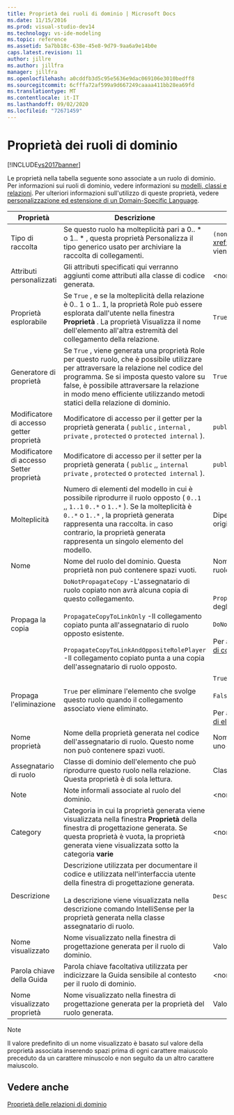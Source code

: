 ```yaml
---
title: Proprietà dei ruoli di dominio | Microsoft Docs
ms.date: 11/15/2016
ms.prod: visual-studio-dev14
ms.technology: vs-ide-modeling
ms.topic: reference
ms.assetid: 5a7bb18c-638e-45e8-9d79-9aa6a9e14b0e
caps.latest.revision: 11
author: jillre
ms.author: jillfra
manager: jillfra
ms.openlocfilehash: a0cddfb3d5c95e5636e9dac069106e3010bedff8
ms.sourcegitcommit: 6cfffa72af599a9d667249caaaa411bb28ea69fd
ms.translationtype: MT
ms.contentlocale: it-IT
ms.lasthandoff: 09/02/2020
ms.locfileid: "72671459"
---
```

# <a name="properties-of-domain-roles"></a>Proprietà dei ruoli di dominio
[!INCLUDE[vs2017banner](../includes/vs2017banner.md)]

Le proprietà nella tabella seguente sono associate a un ruolo di dominio. Per informazioni sui ruoli di dominio, vedere informazioni su [modelli, classi e relazioni](../modeling/understanding-models-classes-and-relationships.md). Per ulteriori informazioni sull'utilizzo di queste proprietà, vedere [personalizzazione ed estensione di un Domain-Specific Language](../modeling/customizing-and-extending-a-domain-specific-language.md).

|Proprietà|Descrizione|Predefinito|
|--------------|-----------------|-------------|
|Tipo di raccolta|Se questo ruolo ha molteplicità pari a 0.. * o 1.. \* , questa proprietà Personalizza il tipo generico usato per archiviare la raccolta di collegamenti.|`(none)` - <xref:Microsoft.VisualStudio.Modeling.LinkedElementCollection%601> viene utilizzato|
|Attributi personalizzati|Gli attributi specificati qui verranno aggiunti come attributi alla classe di codice generata.|\<none>|
|Proprietà esplorabile|Se `True` , e se la molteplicità della relazione è 0.. 1 o 1.. 1, la proprietà Role può essere esplorata dall'utente nella finestra **Proprietà** . La proprietà Visualizza il nome dell'elemento all'altra estremità del collegamento della relazione.|`True`|
|Generatore di proprietà|Se `True` , viene generata una proprietà Role per questo ruolo, che è possibile utilizzare per attraversare la relazione nel codice del programma. Se si imposta questo valore su false, è possibile attraversare la relazione in modo meno efficiente utilizzando metodi statici della relazione di dominio.|`True`|
|Modificatore di accesso getter proprietà|Modificatore di accesso per il getter per la proprietà generata ( `public` , `internal` , `private` , `protected` o `protected internal` ).|`public`|
|Modificatore di accesso Setter proprietà|Modificatore di accesso per il setter per la proprietà generata ( `public` ,, `internal` `private` , `protected` o `protected internal` ).|`public`|
|Molteplicità|Numero di elementi del modello in cui è possibile riprodurre il ruolo opposto ( `0..1` ,, `1..1` `0..*` o `1..*` ). Se la molteplicità è `0..*` o `1..*` , la proprietà generata rappresenta una raccolta. in caso contrario, la proprietà generata rappresenta un singolo elemento del modello.|Dipende dal tipo di relazione e dal fatto che questo sia il ruolo di origine o di destinazione nella relazione.|
|Nome|Nome del ruolo del dominio. Questa proprietà non può contenere spazi vuoti.|Nome della classe di dominio dell'assegnatario di ruolo per questo ruolo.|
|Propaga la copia|`DoNotPropagateCopy` -L'assegnatario di ruolo copiato non avrà alcuna copia di questo collegamento.<br /><br /> `PropagateCopyToLinkOnly` -Il collegamento copiato punta all'assegnatario di ruolo opposto esistente.<br /><br /> `PropagateCopyToLinkAndOppositeRolePlayer` -Il collegamento copiato punta a una copia dell'assegnatario di ruolo opposto.|`PropagateCopyToLinkAndOppositeRolePlayer` per i ruoli di origine degli incorporamenti.<br /><br /> `DoNotPropagateCopy` per altri ruoli.<br /><br /> Per altre informazioni, vedere [personalizzazione del comportamento di copia](../modeling/customizing-copy-behavior.md)|
|Propaga l'eliminazione|`True` per eliminare l'elemento che svolge questo ruolo quando il collegamento associato viene eliminato.|`True` per la destinazione di un ruolo di incorporamento.<br /><br /> `False` per altri ruoli.<br /><br /> Per altre informazioni, vedere [personalizzazione del comportamento di eliminazione](../modeling/customizing-deletion-behavior.md).|
|Nome proprietà|Nome della proprietà generata nel codice dell'assegnatario di ruolo. Questo nome non può contenere spazi vuoti.|Nome del ruolo opposto se il ruolo ha una molteplicità zero-a-uno o uno-a-uno. in caso contrario, il nome plurale del ruolo opposto.|
|Assegnatario di ruolo|Classe di dominio dell'elemento che può riprodurre questo ruolo nella relazione. Questa proprietà è di sola lettura.|Classe di dominio dell'assegnatario di ruolo per questo ruolo.|
|Note|Note informali associate al ruolo del dominio.|\<none>|
|Category|Categoria in cui la proprietà generata viene visualizzata nella finestra **Proprietà** della finestra di progettazione generata. Se questa proprietà è vuota, la proprietà generata viene visualizzata sotto la categoria **varie**|\<none>|
|Descrizione|Descrizione utilizzata per documentare il codice e utilizzata nell'interfaccia utente della finestra di progettazione generata.<br /><br /> La descrizione viene visualizzata nella descrizione comando IntelliSense per la proprietà generata nella classe assegnatario di ruolo.|`Description for`*nome completo del ruolo*|
|Nome visualizzato|Nome visualizzato nella finestra di progettazione generata per il ruolo di dominio.|Valore regolato della proprietà Name.|
|Parola chiave della Guida|Parola chiave facoltativa utilizzata per indicizzare la Guida sensibile al contesto per il ruolo di dominio.|\<none>|
|Nome visualizzato proprietà|Nome visualizzato nella finestra di progettazione generata per la proprietà del ruolo generata.|Valore regolato della proprietà del nome della proprietà.|

> [!NOTE]
> Il valore predefinito di un nome visualizzato è basato sul valore della proprietà associata inserendo spazi prima di ogni carattere maiuscolo preceduto da un carattere minuscolo e non seguito da un altro carattere maiuscolo.

## <a name="see-also"></a>Vedere anche
 [Proprietà delle relazioni di dominio](../modeling/properties-of-domain-relationships.md)
